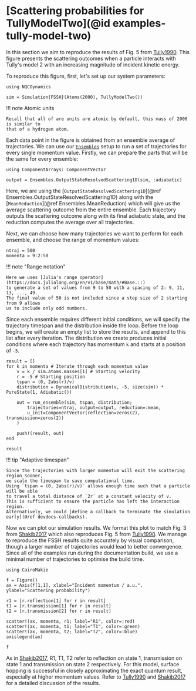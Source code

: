 # [Scattering probabilities for TullyModelTwo](@id examples-tully-model-two)

In this section we aim to reproduce the results of Fig. 5 from [Tully1990](@cite).
This figure presents the scattering outcomes when a particle interacts with Tully's model 2
with an increasing magnitude of incident kinetic energy.

To reproduce this figure, first, let's set up our system parameters:
```@example tullymodeltwo
using NQCDynamics

sim = Simulation{FSSH}(Atoms(2000), TullyModelTwo())
```

!!! note Atomic units

    Recall that all of are units are atomic by default, this mass of 2000 is similar to
    that of a hydrogen atom.

Each data point in the figure is obtained from an ensemble average of trajectories.
We can use our [`Ensembles`](@ref) setup to run a set of trajectories for every single
momentum value.
Firstly, we can prepare the parts that will be the same for every ensemble:
```@example tullymodeltwo
using ComponentArrays: ComponentVector

output = Ensembles.OutputStateResolvedScattering1D(sim, :adiabatic)
```
Here, we are using the
[`OutputStateResolvedScattering1D`](@ref Ensembles.OutputStateResolvedScattering1D)
along with the [`MeanReduction`](@ref Ensembles.MeanReduction) which will give us
the average scattering outcome from the entire ensemble.
Each trajectory outputs the scattering outcome along with its final adiabatic state, and the reduction
computes the average over all trajectories.

Next, we can choose how many trajectories we want to perform for each ensemble, and
choose the range of momentum values:
```@example tullymodeltwo
ntraj = 500
momenta = 9:2:50
```

!!! note "Range notation"

    Here we uses [Julia's range operator](https://docs.julialang.org/en/v1/base/math/#Base.::)
    to generate a set of values from 9 to 50 with a spacing of 2: 9, 11, 13, ..., 49.
    The final value of 50 is not included since a step size of 2 starting from 9 allows
    us to include only odd numbers.

Since each ensemble requires different initial conditions, we will specify the trajectory timespan
and the distribution inside the loop.
Before the loop begins, we will create an empty list to store the results, and append
to this list after every iteration.
The distribution we create produces initial conditions where each trajectory has momentum `k`
and starts at a position of `-5`. 
```@example tullymodeltwo
result = []
for k in momenta # Iterate through each momentum value
    v = k / sim.atoms.masses[1] # Starting velocity
    r = -5 # Starting position
    tspan = (0, 2abs(r)/v)
    distribution = DynamicalDistribution(v, -5, size(sim)) * PureState(1, Adiabatic())

    out = run_ensemble(sim, tspan, distribution;
        trajectories=ntraj, output=output, reduction=:mean,
        u_init=ComponentVector(reflection=zeros(2), transmission=zeros(2))
    )

    push!(result, out)
end

result
```

!!! tip "Adaptive timespan"

    Since the trajectories with larger momentum will exit the scattering region sooner,
    we scale the timespan to save computational time.
    Using `tspan = (0, 2abs(r)/v)` allows enough time such that a particle will be able
    to travel a total distance of `2r` at a constant velocity of v.
    This is sufficient to ensure the particle has left the interaction region.
    Alternatively, we could [define a callback to terminate the simulation early](@ref devdocs-callbacks).

Now we can plot our simulation results. We format this plot to match Fig. 3 from
[Shakib2017](@cite) which also reproduces Fig. 5 from [Tully1990](@cite).
We manage to reproduce the FSSH results quite accurately by visual comparison, though a larger number of trajectories
would lead to better convergence.
Since all of the examples run during the documentation build, we use a minimal number
of trajectories to optimise the build time.

```@example tullymodeltwo
using CairoMakie

f = Figure()
ax = Axis(f[1,1], xlabel="Incident momentum / a.u.", ylabel="Scattering probability")

r1 = [r.reflection[1] for r in result]
t1 = [r.transmission[1] for r in result]
t2 = [r.transmission[2] for r in result]

scatter!(ax, momenta, r1; label="R1", color=:red)
scatter!(ax, momenta, t1; label="T1", color=:green)
scatter!(ax, momenta, t2; label="T2", color=:blue)
axislegend(ax)

f
```

As in [Shakib2017](@cite), R1, T1, T2 refer to reflection on state 1, transmission on
state 1 and transmission on state 2 respectively.
For this model, surface hopping is successful in closely approximating the exact quantum
result, especially at higher momentum values.
Refer to [Tully1990](@cite) and [Shakib2017](@cite) for a detailed discussion of the results.
